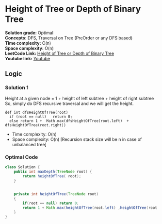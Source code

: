 # Height of Tree or Depth of Binary Tree

**Solution grade:** Optimal  
**Concepts:** DFS, Traversal on Tree (PreOrder or any DFS based)<br>
**Time complexity:** O(n)  <br>
**Space complexity:** O(n)  <br>
**LeetCode Link:** [Height of Tree or Depth of Binary Tree](https://leetcode.com/problems/maximum-depth-of-binary-tree/)<br>
**Youtube link:** [Youtube](https://www.youtube.com/watch?v=hyAqgckHUiA)

## Logic




### Solution 1
Height at a given node = 1 +  height of left subtree + height of right subtree
So, simply do DFS recursive traversal and we will get the height.
```
def int dfsHeightOfTree(root)
  if (root == null)   return 0;
  else return 1 +  Math.max(dfsHeightOfTree(root.left)  + dfsHeightOfTree(root.right))

```

- Time complexity: O(n)
- Space complexity: O(n)  [Recursion stack size will be n in case of unbalanced tree]


### Optimal Code

```java
class Solution {
    public int maxDepth(TreeNode root) {
        return heightOfTree( root);
    }
    
    
    private int heightOfTree(TreeNode root)
    {
        if(root == null) return 0;
        return 1 + Math.max(heightOfTree(root.left) ,heightOfTree(root.right) );
    }
}
```
